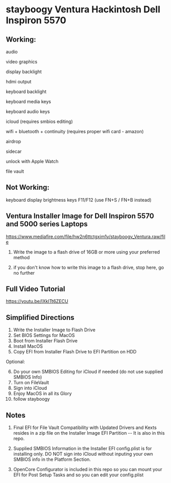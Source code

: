 # stayboogy Ventura Hackintosh Dell Inspiron 5570

## Working:

audio

video graphics

display backlight

hdmi output

keyboard backlight

keyboard media keys

keyboard audio keys

icloud (requires smbios editing)

wifi + bluetooth + continuity (requires proper wifi card - amazon)

airdrop

sidecar

unlock with Apple Watch

file vault

## Not Working:

keyboard display brightness keys F11/F12 (use FN+S / FN+B instead)


## Ventura Installer Image for Dell Inspiron 5570 and 5000 series Laptops

https://www.mediafire.com/file/hw2n6ttctgxim1y/stayboogy_Ventura.raw/file

1) Write the image to a flash drive of 16GB or more using your preferred method

2) if you don't know how to write this image to a flash drive, stop here, go no further


## Full Video Tutorial

https://youtu.be/IXkITt6ZECU


## Simplified Directions

1) Write the Installer Image to Flash Drive
2) Set BIOS Settings for MacOS
3) Boot from Installer Flash Drive
4) Install MacOS
5) Copy EFI from Installer Flash Drive to EFI Partition on HDD

Optional:

6) Do your own SMBIOS Editing for iCloud if needed (do not use supplied SMBIOS Info)
7) Turn on FileVault
8) Sign into iCloud
9) Enjoy MacOS in all its Glory
10) follow stayboogy

## Notes

1) Final EFI for File Vault Compatibility with Updated Drivers and Kexts resides in a zip file on the Installer Image EFI Partition -- It is also in this repo.

2) Supplied SMBIOS Information in the Installer EFI config.plist is for installing only.  DO NOT sign into iCloud without inputing your own SMBIOS info in the Platform Section.

3) OpenCore Configurator is included in this repo so you can mount your EFI for Post Setup Tasks and so you can edit your config.plist
